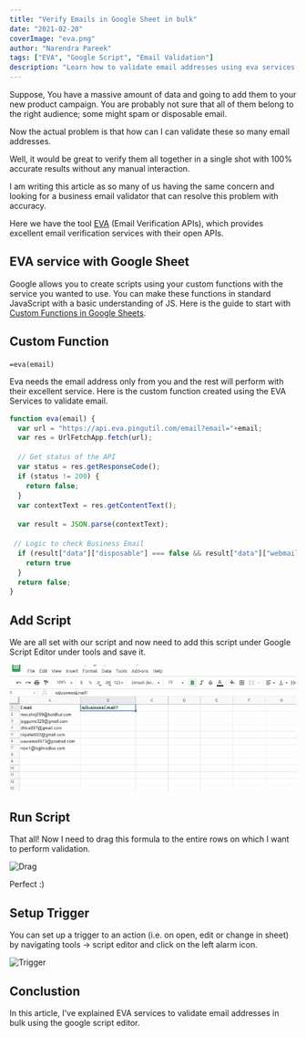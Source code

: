 ```yaml
---
title: "Verify Emails in Google Sheet in bulk"
date: "2021-02-20"
coverImage: "eva.png"
author: "Narendra Pareek"
tags: ["EVA", "Google Script", "Email Validation"]
description: "Learn how to validate email addresses using eva services in google sheet."
---
```


Suppose, You have a massive amount of data and going to add them to your new product campaign. You are probably not sure that all of them belong to the right audience; some might spam or disposable email.

Now the actual problem is that how can I can validate these so many email addresses.

Well, it would be great to verify them all together in a single shot with 100% accurate results without any manual interaction.

I am writing this article as so many of us having the same concern and looking for a business email validator that can resolve this problem with accuracy.

Here we have the tool [EVA](https://eva.pingutil.com/) (Email Verification APIs), which provides excellent email verification services with their open APIs.

## EVA service with Google Sheet

Google allows you to create scripts using your custom functions with the service you wanted to use. You can make these functions in standard JavaScript with a basic understanding of JS. Here is the guide to start with [Custom Functions in Google Sheets](https://developers.google.com/apps-script/guides/sheets/functions).

## Custom Function

`=eva(email)`

Eva needs the email address only from you and the rest will perform with their excellent service. Here is the custom function created using the EVA Services to validate email.

```js
function eva(email) {
  var url = "https://api.eva.pingutil.com/email?email="+email;
  var res = UrlFetchApp.fetch(url);

  // Get status of the API
  var status = res.getResponseCode();
  if (status != 200) {
    return false;
  }
  var contextText = res.getContentText();
 
  var result = JSON.parse(contextText);
 
 // Logic to check Business Email
  if (result["data"]["disposable"] === false && result["data"]["webmail"] === false &&  result["data"]["spam"]  === false && result["data"]["deliverable"] === true) {
    return true
  }
  return false;
}
```


## Add Script
We are all set with our script and now need to add this script under Google Script Editor under tools and save it.

![Google Script](script-editor.gif)

## Run Script

That all! Now I need to drag this formula to the entire rows on which I want to perform validation.

![Drag](drag.gif)

Perfect :)

## Setup Trigger
You can set up a trigger to an action (i.e. on open, edit or change in sheet) by navigating tools -> script editor and click on the left alarm icon.

![Trigger](trigger.gif)


## Conclustion
In this article, I've explained EVA services to validate email addresses in bulk using the google script editor.
